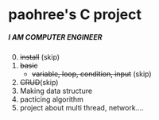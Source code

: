 # paohree's C project
##### I AM COMPUTER ENGINEER
0. ~~install~~ (skip)
1. ~~basic~~
   * ~~variable, loop, condition, input~~ (skip)
3. ~~CRUD~~(skip)
4. Making data structure
5. pacticing algorithm
6. project about multi thread, network....
